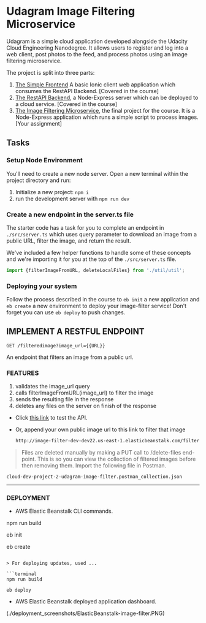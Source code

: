 # Udagram Image Filtering Microservice

Udagram is a simple cloud application developed alongside the Udacity Cloud Engineering Nanodegree. It allows users to register and log into a web client, post photos to the feed, and process photos using an image filtering microservice.

The project is split into three parts:
1. [The Simple Frontend](https://github.com/udacity/cloud-developer/tree/master/course-02/exercises/udacity-c2-frontend)
A basic Ionic client web application which consumes the RestAPI Backend. [Covered in the course]
2. [The RestAPI Backend](https://github.com/udacity/cloud-developer/tree/master/course-02/exercises/udacity-c2-restapi), a Node-Express server which can be deployed to a cloud service. [Covered in the course]
3. [The Image Filtering Microservice](https://github.com/udacity/cloud-developer/tree/master/course-02/project/image-filter-starter-code), the final project for the course. It is a Node-Express application which runs a simple script to process images. [Your assignment]

## Tasks

### Setup Node Environment

You'll need to create a new node server. Open a new terminal within the project directory and run:

1. Initialize a new project: `npm i`
2. run the development server with `npm run dev`

### Create a new endpoint in the server.ts file

The starter code has a task for you to complete an endpoint in `./src/server.ts` which uses query parameter to download an image from a public URL, filter the image, and return the result.

We've included a few helper functions to handle some of these concepts and we're importing it for you at the top of the `./src/server.ts`  file.

```typescript
import {filterImageFromURL, deleteLocalFiles} from './util/util';
```

### Deploying your system

Follow the process described in the course to `eb init` a new application and `eb create` a new environment to deploy your image-filter service! Don't forget you can use `eb deploy` to push changes.

## IMPLEMENT A RESTFUL ENDPOINT

```
GET /filteredimage?image_url={{URL}}
```

An endpoint that filters an image from a public url.

### FEATURES

1. validates the image_url query
2. calls filterImageFromURL(image_url) to filter the image
3. sends the resulting file in the response
4. deletes any files on the server on finish of the response

- Click [this link](http://image-filter-dev-dev22.us-east-1.elasticbeanstalk.com/filteredimage?image_url=https://ichef.bbci.co.uk/news/976/cpsprodpb/B8AF/production/_126197274_52152c4cb10f8f56184cab5bf7449fa927a270e7.jpg) to test the API.

- Or, append your own public image url to this link to filter that image
  ```html
  http://image-filter-dev-dev22.us-east-1.elasticbeanstalk.com/filteredimage?image_url=

  ```

> Files are deleted manually by making a PUT call to /delete-files end-point. This is so you can view the collection of filtered images before then removing them. Import the following file in Postman.

```terminal
cloud-dev-project-2-udagram-image-filter.postman_collection.json
```
---

### DEPLOYMENT

- AWS Elastic Beanstalk CLI commands.

npm run build

eb init

eb create
```

> For deploying updates, used ...

```terminal
npm run build

eb deploy
```

- AWS Elastic Beanstalk deployed application dashboard.

(./deployment_screenshots/ElasticBeanstalk-image-filter.PNG)